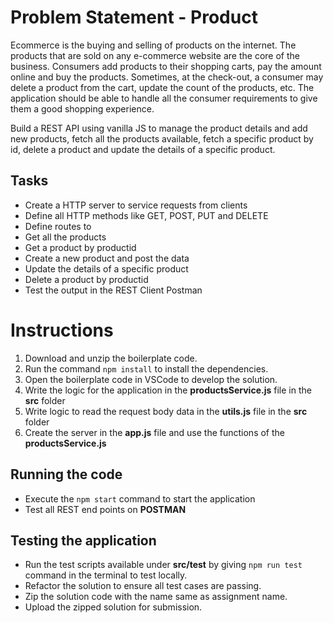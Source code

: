 # Problem Statement - Product​

Ecommerce is the buying and selling of products on the internet. The products that are sold on any e-commerce website are the core of the business. Consumers add products to their shopping carts, pay the amount online and buy the products. Sometimes, at the check-out, a consumer may delete a product from the cart, update the count of the products, etc. The application should be able to handle all the consumer requirements to give them a good shopping experience.

Build a REST API using vanilla JS to manage the product details and add new products, fetch all the products available, fetch a specific product by id, delete a product and update the details of a specific product.

## Tasks

- Create a HTTP server to service requests from clients​
- Define all HTTP methods like GET, POST, PUT and DELETE​
- Define routes to​
- Get all the products​
- Get a product by productid​
- Create a new product and post the data​
- Update the details of a specific product​
- Delete a product by productid​
- Test the output in the REST Client Postman​
​

# Instructions

1. Download and unzip the boilerplate code.
2. Run the command `npm install` to install the dependencies.
3. Open the boilerplate code in VSCode to develop the solution.
4. Write the logic for the application in the **productsService.js** file in the **src** folder
5. Write logic to read the request body data in the **utils.js** file in the **src** folder
6. Create the server in the **app.js** file and use the functions of the **productsService.js**

## Running the code

- Execute the `npm start` command to start the application
- Test all REST end points on **POSTMAN**

## Testing the application

- Run the test scripts available under **src/test** by giving `npm run test` command in the terminal to test locally.
- Refactor the solution to ensure all test cases are passing.
- Zip the solution code with the name same as assignment name.
- Upload the zipped solution for submission.
